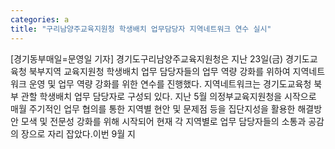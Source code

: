 ```yaml
---
categories: a
title: "구리남양주교육지원청 학생배치 업무담당자 지역네트워크 연수 실시"
---
```

[경기동부매일=문영일 기자] 경기도구리남양주교육지원청은 지난 23일(금) 경기도교육청 북부지역 교육지원청 학생배치 업무 담당자들의 업무 역량 강화를 위하여 지역네트워크 운영 및 업무 역량 강화를 위한 연수를 진행했다. 지역네트워크는 경기도교육청 북부 관할 학생배치 업무 담당자로 구성되 있다. 지난 5월 의정부교육지원청을 시작으로 매월 주기적인 업무 협의를 통한 지역별 현안 및 문제점 등을 집단지성을 활용한 해결방안 모색 및 전문성 강화를 위해 시작되어 현재 각 지역별로 업무 담당자들의 소통과 공감의 장으로 자리 잡았다.이번 9월 지